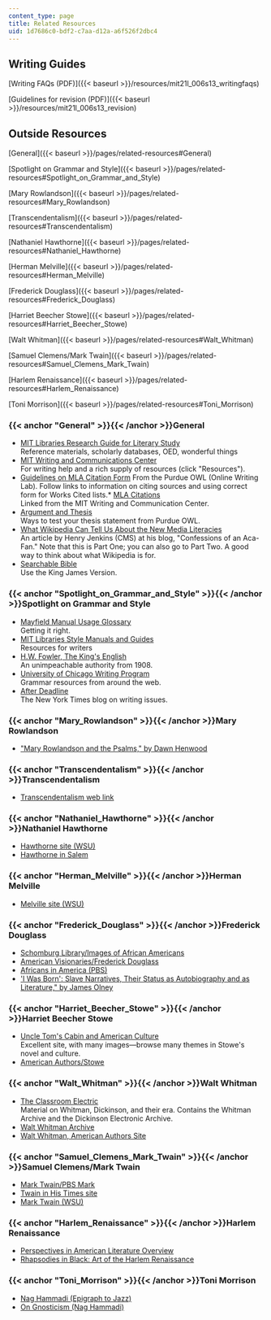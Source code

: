 ```yaml
---
content_type: page
title: Related Resources
uid: 1d7686c0-bdf2-c7aa-d12a-a6f526f2dbc4
---
```


Writing Guides
--------------

[Writing FAQs (PDF)]({{< baseurl >}}/resources/mit21l_006s13_writingfaqs)

[Guidelines for revision (PDF)]({{< baseurl >}}/resources/mit21l_006s13_revision)

Outside Resources
-----------------

[General]({{< baseurl >}}/pages/related-resources#General)

[Spotlight on Grammar and Style]({{< baseurl >}}/pages/related-resources#Spotlight_on_Grammar_and_Style)

[Mary Rowlandson]({{< baseurl >}}/pages/related-resources#Mary_Rowlandson)

[Transcendentalism]({{< baseurl >}}/pages/related-resources#Transcendentalism)

[Nathaniel Hawthorne]({{< baseurl >}}/pages/related-resources#Nathaniel_Hawthorne)

[Herman Melville]({{< baseurl >}}/pages/related-resources#Herman_Melville)

[Frederick Douglass]({{< baseurl >}}/pages/related-resources#Frederick_Douglass)

[Harriet Beecher Stowe]({{< baseurl >}}/pages/related-resources#Harriet_Beecher_Stowe)

[Walt Whitman]({{< baseurl >}}/pages/related-resources#Walt_Whitman)

[Samuel Clemens/Mark Twain]({{< baseurl >}}/pages/related-resources#Samuel_Clemens_Mark_Twain)

[Harlem Renaissance]({{< baseurl >}}/pages/related-resources#Harlem_Renaissance)

[Toni Morrison]({{< baseurl >}}/pages/related-resources#Toni_Morrison)

### {{< anchor "General" >}}{{< /anchor >}}General

*   [MIT Libraries Research Guide for Literary Study](http://libguides.mit.edu/lit)  
    Reference materials, scholarly databases, OED, wonderful things
*   [MIT Writing and Communications Center](http://cmsw.mit.edu/writing-and-communication-center/)  
    For writing help and a rich supply of resources (click "Resources").
*   [Guidelines on MLA Citation Form](http://owl.english.purdue.edu/owl/resource/747/01/)
From the Purdue OWL (Online Writing Lab). Follow links to information on citing sources and using correct form for Works Cited lists.*   [MLA Citations](http://writing.wisc.edu/Handbook/DocMLA.html)  
    Linked from the MIT Writing and Communication Center.
*   [Argument and Thesis](http://owl.english.purdue.edu/owl/owlprint/588/)  
    Ways to test your thesis statement from Purdue OWL.
*   [What Wikipedia Can Tell Us About the New Media Literacies](http://henryjenkins.org/2007/06/what_wikipedia_can_teach_us_ab.html)  
    An article by Henry Jenkins (CMS) at his blog, "Confessions of an Aca-Fan." Note that this is Part One; you can also go to Part Two. A good way to think about what Wikipedia is for.
*   [Searchable Bible](http://www.biblestudytools.com/)  
    Use the King James Version.

### {{< anchor "Spotlight_on_Grammar_and_Style" >}}{{< /anchor >}}Spotlight on Grammar and Style

*   [Mayfield Manual Usage Glossary](http://www.mhhe.com/mayfieldpub/tsw/home.htm)  
    Getting it right.
*   [MIT Libraries Style Manuals and Guides](http://libguides.mit.edu/content.php?pid=80743&sid=598619)  
    Resources for writers
*   [H.W. Fowler, The King's English](http://www.bartleby.com/116/)  
    An unimpeachable authority from 1908.
*   [University of Chicago Writing Program](https://www.scribd.com/document/283734001/Grammar-Resources-University-of-Chicago-Writing-Program)  
    Grammar resources from around the web.
*   [After Deadline](http://afterdeadline.blogs.nytimes.com/2009/08/04/subject-meet-verb/?_r=0)  
    The New York Times blog on writing issues.

### {{< anchor "Mary_Rowlandson" >}}{{< /anchor >}}Mary Rowlandson

*   ["Mary Rowlandson and the Psalms," by Dawn Henwood](http://gateway.proquest.com/openurl?ctx_ver=Z39.88-2003&xri:pqil:res_ver=0.2&res_id=xri:lion-us&rft_id=xri:lion:ft:mla:R03047963:0)

### {{< anchor "Transcendentalism" >}}{{< /anchor >}}Transcendentalism

*   [Transcendentalism web link](https://plato.stanford.edu/entries/transcendentalism/)

### {{< anchor "Nathaniel_Hawthorne" >}}{{< /anchor >}}Nathaniel Hawthorne

*   [Hawthorne site (WSU)](http://public.wsu.edu/~campbelld/amlit/hawthor.htm)
*   [Hawthorne in Salem](http://www.hawthorneinsalem.org/)

### {{< anchor "Herman_Melville" >}}{{< /anchor >}}Herman Melville

*   [Melville site (WSU)](http://public.wsu.edu/~campbelld/amlit/melville.htm)

### {{< anchor "Frederick_Douglass" >}}{{< /anchor >}}Frederick Douglass

*   [Schomburg Library/Images of African Americans](https://www.nypl.org/about/locations/schomburg/digital-schomburg/images)
*   [American Visionaries/Frederick Douglass](https://www.nps.gov/museum/exhibits/douglass/visionary.html)
*   [Africans in America (PBS)](http://www.pbs.org/wgbh/aia/part4/4p1539.html)
*   ['I Was Born': Slave Narratives, Their Status as Autobiography and as Literature," by James Olney](http://www.jstor.org/stable/2930678)

### {{< anchor "Harriet_Beecher_Stowe" >}}{{< /anchor >}}Harriet Beecher Stowe

*   [Uncle Tom's Cabin and American Culture](http://utc.iath.virginia.edu/)  
    Excellent site, with many images—browse many themes in Stowe's novel and culture.
*   [American Authors/Stowe](http://public.wsu.edu/~campbelld/amlit/stowe.htm)

### {{< anchor "Walt_Whitman" >}}{{< /anchor >}}Walt Whitman

*   [The Classroom Electric](http://www.classroomelectric.org/intro.html)  
    Material on Whitman, Dickinson, and their era. Contains the Whitman Archive and the Dickinson Electronic Archive.
*   [Walt Whitman Archive](http://www.whitmanarchive.org/)
*   [Walt Whitman, American Authors Site](http://public.wsu.edu/~campbelld/amlit/whitman.htm)

### {{< anchor "Samuel_Clemens_Mark_Twain" >}}{{< /anchor >}}Samuel Clemens/Mark Twain

*   [Mark Twain/PBS Mark](http://www.pbs.org/marktwain/index.html)
*   [Twain in His Times site](http://twain.lib.virginia.edu/index2.html)
*   [Mark Twain (WSU)](http://public.wsu.edu/~campbelld/amlit/twain.htm)

### {{< anchor "Harlem_Renaissance" >}}{{< /anchor >}}Harlem Renaissance

*   [Perspectives in American Literature Overview](https://www.paulreuben.website/pal/chap9/9intro.html)
*   [Rhapsodies in Black: Art of the Harlem Renaissance](http://new.diaspora-artists.net/display_item.php?id=242&table=exhibitions&linkphrase=Rhapsodies+in+Black%3A+Art+of+the+Harlem+Renaissance)

### {{< anchor "Toni_Morrison" >}}{{< /anchor >}}Toni Morrison

*   [Nag Hammadi (Epigraph to Jazz)](http://www.gnosis.org/naghamm/thunder.html)
*   [On Gnosticism (Nag Hammadi)](http://www.pbs.org/wgbh/pages/frontline/shows/religion/story/pagels.html)